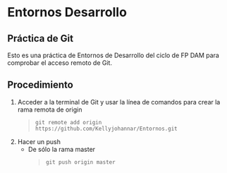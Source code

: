 # Entornos Desarrollo

## Práctica de Git
Esto es una práctica de Entornos de Desarrollo del ciclo de FP DAM para comprobar el acceso remoto de Git.

## Procedimiento
1. Acceder a la terminal de Git y usar la línea de comandos para crear la rama remota de origin  
   > `git remote add origin https://github.com/Kellyjohannar/Entornos.git`
2. Hacer un push
   - De sólo la rama master  
     > `git push origin master`

